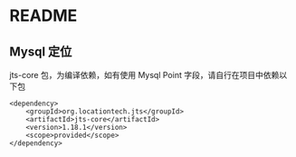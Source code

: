 # README
## Mysql 定位
jts-core 包，为编译依赖，如有使用 Mysql Point 字段，请自行在项目中依赖以下包
```
<dependency>
    <groupId>org.locationtech.jts</groupId>
    <artifactId>jts-core</artifactId>
    <version>1.18.1</version>
    <scope>provided</scope>
</dependency>
```

